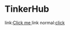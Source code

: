 # TinkerHub
link:<a href="https://tinker-hub-r2ob.vercel.app/">Click me </a>
link normal:<a href="https://tinker-hub.vercel.app/">click</a>